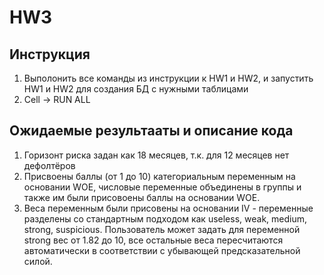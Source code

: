 # HW3
## Инструкция
1. Выполонить все команды из инструкции к HW1 и HW2, и запустить HW1 и HW2 для создания БД с нужными таблицами
2. Cell -> RUN ALL
## Ожидаемые результааты и описание кода
1. Горизонт риска задан как 18 месяцев, т.к. для 12 месяцев нет дефолтёров
2. Присвоены баллы (от 1 до 10) категориальным переменным на основании WOE, числовые переменные объединены в группы и также им были присовоены баллы на основании WOE.
3. Веса переменным были присовены на основании IV - переменные разделены со стандартным подходом как useless, weak, medium, strong, suspicious. Пользователь может задать для переменной strong вес от 1.82 до 10, все остальные веса пересчитаются автоматически в соответствии с убывающей предсказательной силой.
